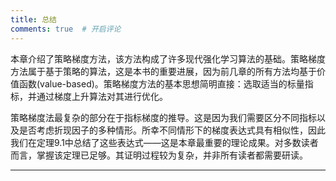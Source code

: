 ```yaml
---
title: 总结
comments: true  # 开启评论
---
```

本章介绍了策略梯度方法，该方法构成了许多现代强化学习算法的基础。策略梯度方法属于基于策略的算法，这是本书的重要进展，因为前几章的所有方法均基于价值函数(value-based)。策略梯度方法的基本思想简明直接：选取适当的标量指标，并通过梯度上升算法对其进行优化。

策略梯度法最复杂的部分在于指标梯度的推导。这是因为我们需要区分不同指标以及是否考虑折现因子的多种情形。所幸不同情形下的梯度表达式具有相似性，因此我们在定理$9.1$中总结了这些表达式——这是本章最重要的理论成果。对多数读者而言，掌握该定理已足够。其证明过程较为复杂，并非所有读者都需要研读。


---